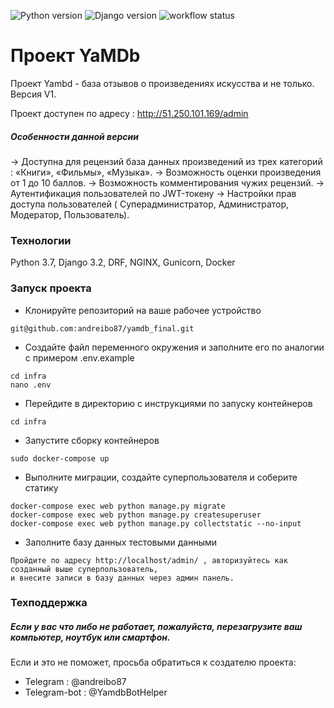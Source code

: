 ![Python version](https://img.shields.io/badge/python-3.7-yellow) 
![Django version](https://img.shields.io/badge/django-2.2-orange) 
![workflow status](https://github.com/andreibo87/yamdb_final/actions/workflows/main.yml/badge.svg)

#  Проект YaMDb
Проект Yambd - база отзывов о произведениях искусства и не только. Версия V1.

Проект доступен по адресу : http://51.250.101.169/admin

##### Особенности данной версии
→ Доступна для рецензий база данных произведений из трех категорий : «Книги», «Фильмы», «Музыка». 
→ Возможность оценки произведения от 1 до 10 баллов.
→ Возможность комментирования чужих рецензий.
→ Аутентификация пользователей по JWT-токену 
→ Настройки прав доступа пользователей ( Суперадминистратор, Администратор, Модератор, Пользователь).

### Технологии
Python 3.7, Django 3.2, DRF, NGINX, Gunicorn, Docker

### Запуск проекта
- Клонируйте репозиторий на ваше рабочее устройство 
```
git@github.com:andreibo87/yamdb_final.git
```
- Создайте файл переменного окружения и заполните его по аналогии с примером .env.example
```
cd infra
nano .env
```
- Перейдите в директорию с инструкциями по запуску контейнеров 
```
cd infra
```
- Запустите сборку контейнеров
```
sudo docker-compose up
```
- Выполните миграции, создайте суперпользователя и соберите статику
```
docker-compose exec web python manage.py migrate
docker-compose exec web python manage.py createsuperuser
docker-compose exec web python manage.py collectstatic --no-input
```
- Заполните базу данных тестовыми данными
```
Пройдите по адресу http://localhost/admin/ , авторизуйтесь как созданный выше суперпользователь,
и внесите записи в базу данных через админ панель.
```

### Техподдержка
##### Если у вас что либо не работает, пожалуйста, перезагрузите ваш компьютер, ноутбук или смартфон.
Если и это не поможет, просьба обратиться к создателю проекта:
- Telegram : @andreibo87
- Telegram-bot : @YamdbBotHelper
